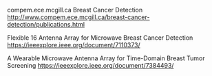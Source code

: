 compem.ece.mcgill.ca
Breast Cancer Detection
http://www.compem.ece.mcgill.ca/breast-cancer-detection/publications.html

Flexible 16 Antenna Array for Microwave Breast Cancer Detection
https://ieeexplore.ieee.org/document/7110373/

A Wearable Microwave Antenna Array for Time-Domain Breast Tumor Screening
https://ieeexplore.ieee.org/document/7384493/
